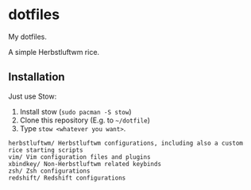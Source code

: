 # dotfiles
My dotfiles.

A simple Herbstluftwm rice.

## Installation
Just use Stow:
1. Install stow (`sudo pacman -S stow`)
2. Clone this repository (E.g. to `~/dotfile`)
3. Type `stow <whatever you want>`.

```
herbstluftwm/ Herbstluftwm configurations, including also a custom rice starting scripts
vim/ Vim configuration files and plugins
xbindkey/ Non-Herbstluftwm related keybinds
zsh/ Zsh configurations
redshift/ Redshift configurations
```

